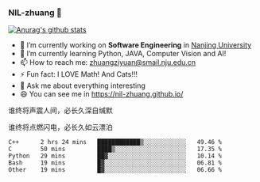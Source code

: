 ### NIL-zhuang 👋

<!--
**NIL-zhuang/NIL-zhuang** is a ✨ _special_ ✨ repository because its `README.md` (this file) appears on your GitHub profile.

Here are some ideas to get you started:

- 🔭 I’m currently working on ...
- 🌱 I’m currently learning ...
- 👯 I’m looking to collaborate on ...
- 🤔 I’m looking for help with ...
- 💬 Ask me about ...
- 📫 How to reach me: ...
- 😄 Pronouns: ...
- ⚡ Fun fact: ...
-->

[![Anurag's github stats](https://github-readme-stats.vercel.app/api?username=NIL-zhuang)](https://github.com/anuraghazra/github-readme-stats)

- 🔭 I’m currently working on **Software Engineering** in [Nanjing University](https://www.nju.edu.cn/)
- 🌱 I’m currently learning Python, JAVA, Computer Vision and AI!
- 📫 How to reach me: zhuangziyuan@smail.nju.edu.cn
- ⚡ Fun fact: I LOVE Math! And Cats!!!
- 💬 Ask me about everything interesting
- 😄 You can see me in https://nil-zhuang.github.io/

谁终将声震人间，必长久深自缄默

谁终将点燃闪电，必长久如云漂泊

<!--START_SECTION:waka-->
```text
C++      2 hrs 24 mins   ████████████▒░░░░░░░░░░░░   49.46 % 
C        50 mins         ████▒░░░░░░░░░░░░░░░░░░░░   17.35 % 
Python   29 mins         ██▓░░░░░░░░░░░░░░░░░░░░░░   10.14 % 
Bash     19 mins         █▓░░░░░░░░░░░░░░░░░░░░░░░   06.81 % 
Other    19 mins         █▓░░░░░░░░░░░░░░░░░░░░░░░   06.66 % 
```
<!--END_SECTION:waka-->
